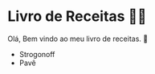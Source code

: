 # Livro de Receitas :woman_cook:

Olá, Bem vindo ao meu livro de receitas. :book:

- Strogonoff
- Pavê
